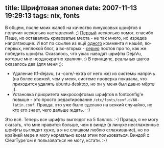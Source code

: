 title: Шрифтовая эпопея
date: 2007-11-13 19:29:13
tags: nix, fonts
----


В общем, после моих жалоб на качество линуксовых шрифтов я получил несколько наставлений. ;) [Первый][1] несколько помог, спасибо Паше, но оставались кривоватые места - не так много, но изредка напрягающие. И вот по ссылке из ещё [одного][2] коммента я нашёл, во-первых, неплохой блог, а во-вторых - [серию][3] постов про то, как же победить шрифты. Оказалось, что ужас наводят шрифты DejaVu, которые мне неоднократно хвалили. :) В принципе, реальных шагов оказалось два (для меня ;):

 - Удаление ttf-dejavu, (и -core/-extra от него же) из системы напрочь (на более свежей, чем у меня, системе проверка показала, что приходится удалять ubuntu-desktop, но он у меня был давно мёртв ;).
 - Установка приоритета микрософтовых шрифтов в fontconfig'е повыше - это просто редактирование `/etc/fonts/conf.d/60-latin.conf`. Правда, это уже было сделано на всякий случайно, но кто его знает, чего дальше ждать. :-)

Это всё. Теперь все шрифты выглядят на 5 баллов. :-) Правда, я не могу сказать, что мне нравится больше, чем в винде (в линухе несглаженные шрифты выглядят хуже, а я не слишком люблю сглаживание), но по крайней мере я могу нормально всем этим пользоваться. Виндой с ClearType'ом я пользоваться не могу, кстати. :-)

[1]: https://solovyov.net/blog/2007/linux/#c122
[2]: https://solovyov.net/blog/2007/linux/#c156
[3]: http://gq.net.ru/2007/11/11/final-win-over-fonts/
